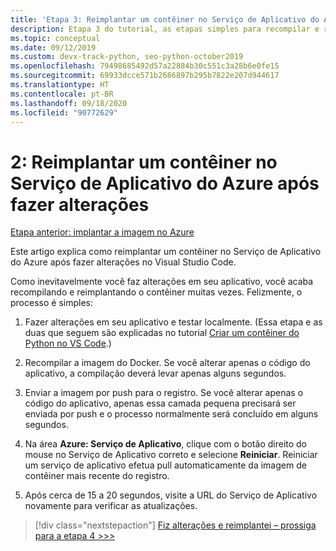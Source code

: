 ```yaml
---
title: 'Etapa 3: Reimplantar um contêiner no Serviço de Aplicativo do Azure após fazer alterações no Visual Studio Code'
description: Etapa 3 do tutorial, as etapas simples para recompilar e reimplantar uma imagem de contêiner.
ms.topic: conceptual
ms.date: 09/12/2019
ms.custom: devx-track-python, seo-python-october2019
ms.openlocfilehash: 79498685492d57a22884b30c551c3a28b6e0fe15
ms.sourcegitcommit: 69933dcce571b2686897b295b7822e207d944617
ms.translationtype: HT
ms.contentlocale: pt-BR
ms.lasthandoff: 09/18/2020
ms.locfileid: "90772629"
---
```

# <a name="2-redeploy-a-container-to-azure-app-service-after-making-changes"></a>2: Reimplantar um contêiner no Serviço de Aplicativo do Azure após fazer alterações

[Etapa anterior: implantar a imagem no Azure](tutorial-deploy-containers-02.md)

Este artigo explica como reimplantar um contêiner no Serviço de Aplicativo do Azure após fazer alterações no Visual Studio Code.

Como inevitavelmente você faz alterações em seu aplicativo, você acaba recompilando e reimplantando o contêiner muitas vezes. Felizmente, o processo é simples:

1. Fazer alterações em seu aplicativo e testar localmente. (Essa etapa e as duas que seguem são explicadas no tutorial [Criar um contêiner do Python no VS Code](https://code.visualstudio.com/docs/python/tutorial-create-containers).)

1. Recompilar a imagem do Docker. Se você alterar apenas o código do aplicativo, a compilação deverá levar apenas alguns segundos.

1. Enviar a imagem por push para o registro. Se você alterar apenas o código do aplicativo, apenas essa camada pequena precisará ser enviada por push e o processo normalmente será concluído em alguns segundos.

1. Na área **Azure: Serviço de Aplicativo**, clique com o botão direito do mouse no Serviço de Aplicativo correto e selecione **Reiniciar**. Reiniciar um serviço de aplicativo efetua pull automaticamente da imagem de contêiner mais recente do registro.

1. Após cerca de 15 a 20 segundos, visite a URL do Serviço de Aplicativo novamente para verificar as atualizações.

> [!div class="nextstepaction"]
> [Fiz alterações e reimplantei – prossiga para a etapa 4 >>>](tutorial-deploy-containers-04.md)
